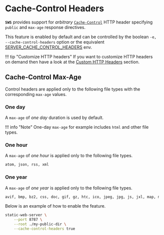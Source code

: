 # Cache-Control Headers

**`SWS`** provides support for *arbitrary* [`Cache-Control`](https://developer.mozilla.org/en-US/docs/Web/HTTP/Headers/Cache-Control) HTTP header specifying `public` and `max-age` response directives.

This feature is enabled by default and can be controlled by the boolean `-e, --cache-control-headers` option or the equivalent [SERVER_CACHE_CONTROL_HEADERS](./../configuration/environment-variables.md#server_cache_control_headers) env.

!!! tip "Customize HTTP headers"
    If you want to customize HTTP headers on demand then have a look at the [Custom HTTP Headers](custom-http-headers.md) section.

## Cache-Control Max-Age

Control headers are applied only to the following file types with the corresponding `max-age` values.

### One day

A `max-age` of *one day* duration is used by default.

!!! info "Note"
    One-day `max-age` for example includes `html` and other file types.

### One hour

A `max-age` of *one hour* is applied only to the following file types.

```txt
atom, json, rss, xml
```

### One year

A `max-age` of *one year* is applied only to the following file types.

```txt
avif, bmp, bz2, css, doc, gif, gz, htc, ico, jpeg, jpg, js, jxl, map, mjs, mp3, mp4, ogg, ogv, pdf, png, rar, rtf, tar, tgz, wav, weba, webm, webp, woff, woff2, zip
```

Below is an example of how to enable the feature.

```sh
static-web-server \
    --port 8787 \
    --root ./my-public-dir \
    --cache-control-headers true
```

